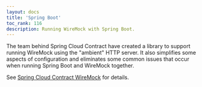 ```yaml
---
layout: docs
title: 'Spring Boot'
toc_rank: 116
description: Running WireMock with Spring Boot.
---
```


The team behind Spring Cloud Contract have created a library to support running WireMock using the "ambient" HTTP server.
It also simplifies some aspects of configuration and eliminates some common issues that occur when running Spring Boot and WireMock together. 


See [Spring Cloud Contract WireMock](http://cloud.spring.io/spring-cloud-static/spring-cloud-contract/1.1.2.RELEASE/#_spring_cloud_contract_wiremock) for details.

